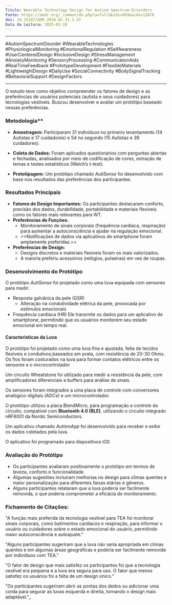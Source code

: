 ```yaml
---
Titulo: Wearable Technology Design for Autism Spectrum Disorders
Fonte: https://aodr.org/_common/do.php?a=full&bidx=969&aidx=12876
doi: 10.15187/ADR.2018.02.31.1.37
Data da Leitura: 2025-03-18
---
```

---

#AutismSpectrumDisorder #WearableTechnologies #PhysiologicalMonitoring #EmotionalRegulation #SelfAwareness #UserCenteredDesign #InclusiveDesign #StressManagement #AnxietyMonitoring #SensoryProcessing #CommunicationAids #RealTimeFeedback #PrototypeDevelopment #FlexibleMaterials #LightweightDesign #DailyUse #SocialConnectivity #BodySignalTracking #BehavioralSupport #DesignFactors

---

O estudo teve como objetivo compreender os fatores de design e as preferências de usuários potenciais (autista e seus cuidadores) para tecnologias vestíveis. Buscou desenvolver e avaliar um protótipo baseado nessas preferências.

### Metodologia**

- **Amostragem:** Participaram 31 indivíduos no primeiro levantamento (14 Autistas e 17 cuidadores) e 54 no segundo (15 Autistas e 39 cuidadores).

- **Coleta de Dados:** Foram aplicados questionários com perguntas abertas e fechadas, analisados por meio de codificação de cores, extração de temas e testes estatísticos (Welch’s t-test).

- **Prototipagem:** Um protótipo chamado _AutiSense_ foi desenvolvido com base nos resultados das preferências dos participantes.

### Resultados Principais

- **Fatores de Design Importantes:** Os participantes destacaram conforto, precisão dos dados, durabilidade, portabilidade e materiais flexíveis como os fatores mais relevantes para WT.
- **Preferências de Funções:**
    - Monitoramento de sinais corporais (frequência cardíaca, respiração) para aumentar a autoconsciência e ajudar na regulação emocional.
    - ==Notificações de dados via aplicativos de smartphone foram amplamente preferidas.==
- **Preferências de Design:**
    - Designs discretos e materiais flexíveis foram os mais valorizados.
    - A maioria preferiu acessórios (relógios, pulseiras) em vez de roupas.

### Desenvolvimento do Protótipo  

O protótipo _AutiSense_ foi projetado como uma luva equipada com sensores para medir: 
- Resposta galvânica da pele (GSR)
	- Alteração na condutividade elétrica da pele, provocada por estímulos emocionais
- Frequência cardíaca (HR) 
Ele transmite os dados para um aplicativo de smartphone, permitindo que os usuários monitorem seu estado emocional em tempo real.

#### Caracteristicas da Luva

O protótipo foi projetado como uma luva fina e ajustada, feita de tecidos flexíveis e condutivos,baseados em prata, com resistência de 20-30 Ohms. Os fios foram costurados na luva para formar contatos elétricos entre os sensores e o microcontrolador

Um circuito Wheatstone foi utilizado para medir a resistência da pele, com amplificadores diferenciais e buffers para análise de sinais.

Os sensores foram integrados a uma placa de controle com conversores analógico-digitais (ADCs) e um microcontrolador.

O protótipo utilizou a placa BlendMicro, para programação e controle do circuito, compatível com **Bluetooth 4.0 (BLE)**, utilizando o circuito integrado nRF8001 da Nordic Semiconductors.

Um aplicativo chamado _AutismApp_ foi desenvolvido para receber e exibir os dados coletados pela luva.

O aplicativo foi programado para dispositivos iOS

### Avaliação do Protótipo

- Os participantes avaliaram positivamente o protótipo em termos de leveza, conforto e funcionalidade.
- Algumas sugestões incluíram melhorias no design para climas quentes e maior personalização para diferentes faixas etárias e gêneros.
- Alguns participantes relataram que a luva poderia ser facilmente removida, o que poderia comprometer a eficácia do monitoramento.

### Fichamento de Citações:

"A função mais preferida da tecnologia vestível para TEA foi monitorar sinais corporais, como batimentos cardíacos e respiração, para informar o usuário ou cuidadores sobre o estado emocional do usuário, permitindo maior autoconsciência e autoajuste."

"Alguns participantes sugeriram que a luva não seria apropriada em climas quentes e em algumas áreas geográficas e poderia ser facilmente removida por indivíduos com TEA."

"O fator de design que mais satisfez os participantes foi que a tecnologia vestível era pequena e a luva era segura para uso. O fator que menos satisfez os usuários foi a falta de um design único."

"Os participantes sugeriram abrir as pontas dos dedos ou adicionar uma corda para segurar as luvas esquerda e direita, tornando o design mais adaptável."_
